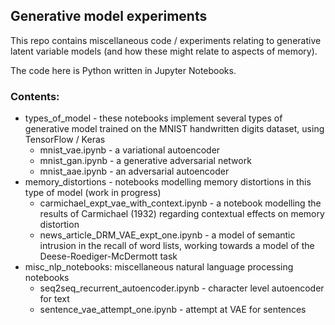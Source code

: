 ## Generative model experiments

This repo contains miscellaneous code / experiments relating to generative latent variable models (and how these might relate to aspects of memory).

The code here is Python written in Jupyter Notebooks.

### Contents:

- types_of_model - these notebooks implement several types of generative model trained on the MNIST handwritten digits dataset, using TensorFlow / Keras
  - mnist_vae.ipynb - a variational autoencoder
  - mnist_gan.ipynb - a generative adversarial network
  - mnist_aae.ipynb - an adversarial autoencoder
- memory_distortions - notebooks modelling memory distortions in this type of model (work in progress)
  - carmichael_expt_vae_with_context.ipynb - a notebook modelling the results of Carmichael (1932) regarding contextual effects on memory distortion
  - news_article_DRM_VAE_expt_one.ipynb - a model of semantic intrusion in the recall of word lists, working towards a model of the Deese-Roediger-McDermott task
- misc_nlp_notebooks: miscellaneous natural language processing notebooks
  - seq2seq_recurrent_autoencoder.ipynb - character level autoencoder for text
  - sentence_vae_attempt_one.ipynb - attempt at VAE for sentences

